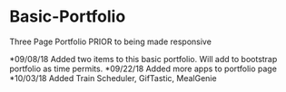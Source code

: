 # Basic-Portfolio
Three Page Portfolio PRIOR to being made responsive

*09/08/18 Added two items to this basic portfolio. Will add to bootstrap portfolio as time permits.
*09/22/18 Added more apps to portfolio page
*10/03/18 Added Train Scheduler, GifTastic, MealGenie


